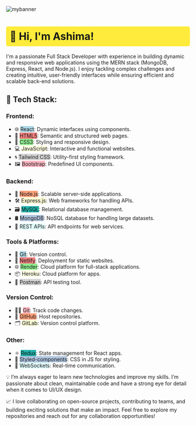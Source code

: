 <img src='https://github.com/user-attachments/assets/300d324c-cc4e-4dc8-af7b-470a8e5432da' alt='mybanner' style="width=100%"/>

<h1 style="background-color: #ffeb3b; padding: 10px; border-radius: 5px;">👋 Hi, I'm Ashima!</h1>

<p>
    I'm a passionate Full Stack Developer with experience in building dynamic and responsive web applications using 
    the MERN stack (MongoDB, Express, React, and Node.js). I enjoy tackling complex challenges and creating intuitive, 
    user-friendly interfaces while ensuring efficient and scalable back-end solutions.
</p>

<h2>🔧 Tech Stack:</h2>

<h3>Frontend:</h3>
<ul>
    <li>🌐 <span style="background-color: lightblue;">React</span>: Dynamic interfaces using components.</li>
    <li>🎨 <span style="background-color: lightcoral;">HTML5</span>: Semantic and structured web pages.</li>
    <li>💅 <span style="background-color: lightgreen;">CSS3</span>: Styling and responsive design.</li>
    <li>💻 <span style="background-color: lightyellow;">JavaScript</span>: Interactive and functional websites.</li>
    <li>🌀 <span style="background-color: lightgray;">Tailwind CSS</span>: Utility-first styling framework.</li>
    <li>🖼️ <span style="background-color: lightpink;">Bootstrap</span>: Predefined UI components.</li>
</ul>

<h3>Backend:</h3>
<ul>
    <li>🚀 <span style="background-color: lightsalmon;">Node.js</span>: Scalable server-side applications.</li>
    <li>🛠️ <span style="background-color: lightgoldenrodyellow;">Express.js</span>: Web frameworks for handling APIs.</li>
    <li>🗃️ <span style="background-color: lightseagreen;">MySQL</span>: Relational database management.</li>
    <li>🛢️ <span style="background-color: lightsteelblue;">MongoDB</span>: NoSQL database for handling large datasets.</li>
    <li>📡 <span style="background-color: lightcyan;">REST APIs</span>: API endpoints for web services.</li>
</ul>

<h3>Tools & Platforms:</h3>
<ul>
    <li>🔧 <span style="background-color: lightblue;">Git</span>: Version control.</li>
    <li>🚀 <span style="background-color: lightcoral;">Netlify</span>: Deployment for static websites.</li>
    <li>🌐 <span style="background-color: lightgreen;">Render</span>: Cloud platform for full-stack applications.</li>
    <li>📦 <span style="background-color: lightyellow;">Heroku</span>: Cloud platform for apps.</li>
    <li>📮 <span style="background-color: lightgray;">Postman</span>: API testing tool.</li>
</ul>

<h3>Version Control:</h3>
<ul>
    <li>🧑‍💻 <span style="background-color: lightpink;">Git</span>: Track code changes.</li>
    <li>📂 <span style="background-color: lightsalmon;">GitHub</span>: Host repositories.</li>
    <li>🗂️ <span style="background-color: lightgoldenrodyellow;">GitLab</span>: Version control platform.</li>
</ul>

<h3>Other:</h3>
<ul>
    <li>⚛️ <span style="background-color: lightseagreen;">Redux</span>: State management for React apps.</li>
    <li>💅 <span style="background-color: lightsteelblue;">Styled-components</span>: CSS in JS for styling.</li>
    <li>🔗 <span style="background-color: lightcyan;">WebSockets</span>: Real-time communication.</li>
</ul>

<p>
    💡 I’m always eager to learn new technologies and improve my skills. I’m passionate about clean, maintainable code 
    and have a strong eye for detail when it comes to UI/UX design.
</p>

<p>
    📈 I love collaborating on open-source projects, contributing to teams, and building exciting solutions that make 
    an impact. Feel free to explore my repositories and reach out for any collaboration opportunities!
</p>
